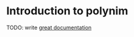 # Introduction to polynim

TODO: write [great documentation](http://jacobian.org/writing/great-documentation/what-to-write/)
